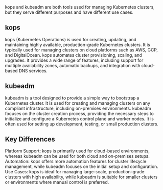 kops and kubeadm are both tools used for managing Kubernetes clusters, but they serve different purposes and have different use cases.

## kops
kops (Kubernetes Operations) is used for creating, updating, and maintaining highly available, production-grade Kubernetes clusters.
It is typically used for managing clusters on cloud platforms such as AWS, GCP, and DigitalOcean.
kops automates cluster provisioning, scaling, and upgrades.
It provides a wide range of features, including support for multiple availability zones, automatic backups, and integration with cloud-based DNS services.

## kubeadm
kubeadm is a tool designed to provide a simple way to bootstrap a Kubernetes cluster.
It is used for creating and managing clusters on any compliant infrastructure, including on-premises environments.
kubeadm focuses on the cluster creation process, providing the necessary steps to initialize and configure a Kubernetes control plane and worker nodes.
It is often used for setting up development, testing, or small production clusters.
## Key Differences
Platform Support: kops is primarily used for cloud-based environments, whereas kubeadm can be used for both cloud and on-premises setups.
Automation: kops offers more automation features for cluster lifecycle management, while kubeadm focuses on the initial setup and configuration.
Use Cases: kops is ideal for managing large-scale, production-grade clusters with high availability, while kubeadm is suitable for smaller clusters or environments where manual control is preferred.
